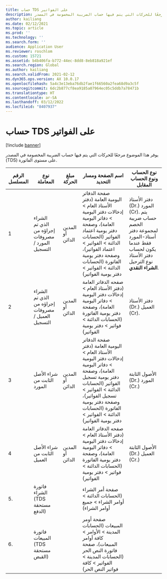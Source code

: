 ```yaml
---
title: حساب TDS على الفواتير
description: يوفر هذا الموضوع مرجعًا للحركات التي يتم فيها حساب الضريبة المخصومة في المصدر (TDS) على مستوى الفاتورة.
author: kailiang
ms.date: 02/12/2021
ms.topic: article
ms.prod: ''
ms.technology: ''
ms.search.form: ''
audience: Application User
ms.reviewer: roschlom
ms.custom: 15721
ms.assetid: b4b406fa-b772-44ec-8dd8-8eb818a921ef
ms.search.region: Global
ms.author: kailiang
ms.search.validFrom: 2021-02-12
ms.dyn365.ops.version: AX 10.0.17
ms.openlocfilehash: 5a4c3e13eba76db2fae1f66560a2fea68d9a3c5f
ms.sourcegitcommit: 6dc2b877cf8ea9185a07964ec05c5ddb7a78471b
ms.translationtype: HT
ms.contentlocale: ar-SA
ms.lasthandoff: 03/12/2022
ms.locfileid: "8407937"
---
```

# <a name="tds-calculation-on-invoices"></a>حساب TDS على الفواتير

[!include [banner](../includes/banner.md)]

يوفر هذا الموضوع مرجعًا للحركات التي يتم فيها حساب الضريبة المخصومة في المصدر (TDS) على مستوى الفاتورة.

| الرقم المسلسل | نوع المعاملة                                 | مبلغ الحركة | اسم الصفحة ومسار التحديد                                 | نوع الحساب ونوع الحساب المقابل                         |
| ------------- | ------------------------------------------------ | ------------------ | ------------------------------------------------------------ | ------------------------------------------------------------ |
| 1            | الشراء الذي تم إجراؤه من مصروفات المورد / التسجيل   | المدين أو الدائن  | صفحة الدفاتر اليومية العامة (دفتر الأستاذ العام > إدخالات دفتر اليومية > دفاتر اليومية العامة)، وصفحة دفتر يومية اعتماد الفواتير (الحسابات الدائنة > الفواتير > اعتماد الفواتير)، وصفحة دفتر يومية الفاتورة (الحسابات الدائنة > الفواتير > دفتر يومية الفواتير) | دفتر الأستاذ (Dr.) المورد (Cr).  يتم حساب ضريبة الخصم لمجموعة دفتر أستاذ-المورد فقط عندما يكون لحساب دفتر الأستاذ نوع الترحيل **الشراء**  **النقدي**. |
| 2            | الشراء الذي تم إجراؤه من مصروفات العميل / التسجيل | المدين أو الدائن  | صفحه الدفاتر العامة (دفتر الأستاذ العام > إدخالات دفتر اليومية > دفاتر اليومية العامة)، وصفحة دفتر يومية الفاتورة (الحسابات الدائنة > فواتير > دفتر يومية الفواتير) | دفتر الأستاذ (Dr.) العميل (Cr).                                 |
| 3            | شراء الأصل الثابت من المورد              | المدين أو الدائن  | صفحة الدفاتر اليومية العامة (دفتر الأستاذ العام > إدخالات دفتر اليومية > دفاتر اليومية العامة)، وصفحة دفتر يومية تسجيل الفواتير (الحسابات الدائنة > الفواتير > تسجيل الفواتير)، وصفحة دفتر يومية الفاتورة (الحسابات الدائنة > الفواتير > دفتر يومية الفواتير) | الأصول الثابتة (Dr.) المورد (Cr.)                             |
| 4            | شراء الأصل الثابت من العميل            | المدين أو الدائن  | صفحه الدفاتر العامة (دفتر الأستاذ العام > إدخالات دفتر اليومية > دفاتر اليومية العامة)، وصفحة دفتر يومية الفاتورة (الحسابات الدائنة > فواتير > دفتر يومية الفواتير) | الأصول الثابتة (Dr.) العميل (Cr.)                           |
| 5.            | فاتورة الشراء (TDS مستحقة الدفع)                  |                    | صفحة أمر الشراء (الحسابات الدائنة > أوامر الشراء > جميع أوامر الشراء) |                                                              |
| 6.            | فاتورة المبيعات (TDS مستحقة القبض)                  |                    | صفحة أومر المبيعات (الحسابات المدينة > الأوامر > كافة أوامر المبيعات)، صفحة فاتورة النص الحر (الحسابات المدينة > الفواتير > كافة فواتير النص الحر) |                                                              |
